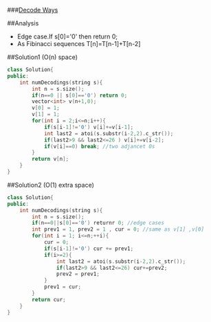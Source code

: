 ###[Decode Ways][qurl]

##Analysis
- Edge case.If s[0]='0' then return 0;
- As Fibinacci sequences T[n]=T[n-1]+T[n-2] 

##Solution1 (O(n) space)
```c++
class Solution{
public:
    int numDecodings(string s){
        int n = s.size();
        if(n==0 || s[0]=='0') return 0;
        vector<int> v(n+1,0);
        v[0] = 1;
        v[1] = 1;
        for(int i = 2;i<=n;i++){
            if(s[i-1]!='0') v[i]+=v[i-1];
            int last2 = atoi(s.substr(i-2,2).c_str());
            if(last2>9 && last2<=26 ) v[i]+=v[i-2];
            if(v[i]==0) break; //two adjancet 0s
        }
        return v[n];
    }
}
```

##Solution2 (O(1) extra space)
```c++
class Solution{
public:
    int numDecodings(string s){
        int n = s.size();
        if(n==0||s[0]=='0') returnr 0; //edge cases
        int prev1 = 1, prev2 = 1 , cur = 0; //same as v[1] ,v[0]
        for(int i = 1; i<=n;++i){
            cur = 0;
            if(s[i-1]!='0') cur += prev1;
            if(i>=2){
                int last2 = atoi(s.substr(i-2,2).c_str());
                if(last2>9 && last2<=26) cur+=prev2;
                prev2 = prev1;
            }
            prev1 = cur;
        }
        return cur;
    }
}
```

[qurl]:https://oj.leetcode.com/problems/decode-ways/
